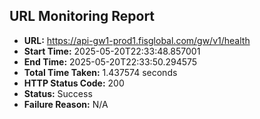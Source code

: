 ## URL Monitoring Report

- **URL:** https://api-gw1-prod1.fisglobal.com/gw/v1/health
- **Start Time:** 2025-05-20T22:33:48.857001
- **End Time:** 2025-05-20T22:33:50.294575
- **Total Time Taken:** 1.437574 seconds
- **HTTP Status Code:** 200
- **Status:** Success
- **Failure Reason:** N/A
